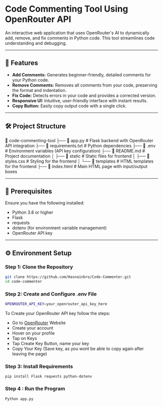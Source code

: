 # **Code Commenting Tool Using OpenRouter API**
An interactive web application that uses OpenRouter's AI to dynamically add, remove, and fix comments in Python code. This tool streamlines code understanding and debugging.

---

## 🚀 **Features**
- **Add Comments:** Generates beginner-friendly, detailed comments for your Python code.  
- **Remove Comments:** Removes all comments from your code, preserving the format and indentation.  
- **Fix Code:** Detects errors in your code and provides a corrected version.  
- **Responsive UI:** Intuitive, user-friendly interface with instant results.  
- **Copy Button:** Easily copy output code with a single click.  

---

## 🛠️ **Project Structure**
📂 code-commenting-tool
├── 📜 app.py                 # Flask backend with OpenRouter API integration
├── 📜 requirements.txt       # Python dependencies
├── 📜 .env                   # Environment variables (API key configuration)
├── 📜 README.md              # Project documentation
│
├── 📂 static                 # Static files for frontend
│   ├── 📜 styles.css         # Styling for the frontend
│
└── 📂 templates              # HTML templates for the frontend
    ├── 📜 index.html         # Main HTML page with input/output boxes

---

## 📜 **Prerequisites**
Ensure you have the following installed:
- Python 3.8 or higher
- Flask
- requests
- dotenv (for environment variable management)
- OpenRouter API key

---

## ⚙️ **Environment Setup**

### Step 1: Clone the Repository
```bash
git clone https://github.com/Hasnainbro/Code-Commenter.git
cd code-commenter
```

### Step 2: Create and Configure .env File

```bash
OPENROUTER_API_KEY=your_openrouter_api_key_here
```
To Create your OpenRouter API key follow the steps:
- Go to [OpenRouter](https://openrouter.ai/) Website
- Create your account
- Hover on your profile
- Tap on Keys
- Tap Create Key Button, name your key
- Copy Your Key (Save key, as you wont be able to copy again after leaving the page)

### Step 3: Install Requirements 

```
pip install Flask requests python-dotenv
```

### Step 4 : Run the Program

```
Python app.py
```
